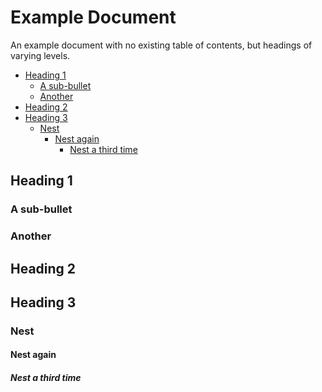 # Example Document
An example document with no existing table of contents, but headings of varying levels.

<!--mdtoc: begin-->
* [Heading 1](#heading-1)
  * [A sub-bullet](#a-sub-bullet)
  * [Another](#another)
* [Heading 2](#heading-2)
* [Heading 3](#heading-3)
  * [Nest](#nest)
    * [Nest again](#nest-again)
      * [Nest a third time](#nest-a-third-time)
<!--mdtoc: end-->

## Heading 1

### A sub-bullet

### Another

## Heading 2

## Heading 3

### Nest

#### Nest again

##### Nest a third time


